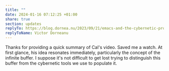 ```yaml
---
title: ""
date: 2024-01-16 07:12:25 +01:00
share: true
section: updates
replyTo: https://blog.dornea.nu/2023/09/21/emacs-and-the-cybernetic-productivity/
replyToName: Victor Dorneanu
---
```


Thanks for providing a quick summary of Cal's video. Saved me a watch. At first glance, his idea resonates immediately, particularly the concept of the infinite buffer. I suppose it's not difficult to get lost trying to distinguish this buffer from the cybernetic tools we use to populate it. 
